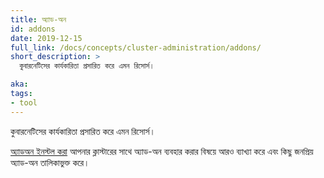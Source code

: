 ```yaml
---
title: অ্যাড-অন
id: addons
date: 2019-12-15
full_link: /docs/concepts/cluster-administration/addons/
short_description: >
  কুবারনেটিসের কার্যকারিতা প্রসারিত করে এমন রিসোর্স।

aka:
tags:
- tool
---
```

  কুবারনেটিসের কার্যকারিতা প্রসারিত করে এমন রিসোর্স।

<!--more-->
[অ্যাডঅন ইনস্টল করা](/bn/docs/concepts/cluster-administration/addons/) আপনার ক্লাস্টারের সাথে অ্যাড-অন ব্যবহার করার বিষয়ে আরও ব্যাখ্যা করে এবং কিছু জনপ্রিয় অ্যাড-অন তালিকাভুক্ত করে।
